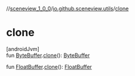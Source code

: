 //[sceneview_1_0_0](../../index.md)/[io.github.sceneview.utils](index.md)/[clone](clone.md)

# clone

[androidJvm]\
fun [ByteBuffer](https://developer.android.com/reference/kotlin/java/nio/ByteBuffer.html).[clone](clone.md)(): [ByteBuffer](https://developer.android.com/reference/kotlin/java/nio/ByteBuffer.html)

fun [FloatBuffer](https://developer.android.com/reference/kotlin/java/nio/FloatBuffer.html).[clone](clone.md)(): [FloatBuffer](https://developer.android.com/reference/kotlin/java/nio/FloatBuffer.html)
